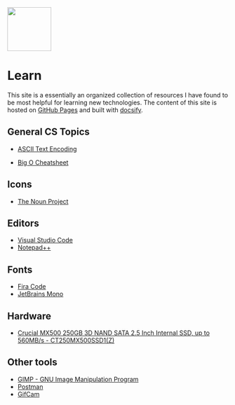 <img class="logo" src="https://user-images.githubusercontent.com/29161635/97519044-eab8ab00-196e-11eb-83b0-4c849694298f.png" width="100px" height="100px">

# Learn

This site is a essentially an organized collection of resources I have found to be most helpful for learning new technologies. The content of this site is hosted on [GitHub Pages](https://pages.github.com/) and built with [docsify](docsify.js.org).

## General CS Topics

- [ASCII Text Encoding](https://ascii.cl/index.htm?content=mobile)

- [Big O Cheatsheet](https://www.bigocheatsheet.com/)


## Icons

- [The Noun Project](thenounproject.com)

## Editors

- [Visual Studio Code](code.visualstudio.com)
- [Notepad++](https://notepad-plus-plus.org/)

## Fonts

- [Fira Code](https://github.com/tonsky/FiraCode)
- [JetBrains Mono](https://www.jetbrains.com/lp/mono/)

## Hardware

- [Crucial MX500 250GB 3D NAND SATA 2.5 Inch Internal SSD, up to 560MB/s - CT250MX500SSD1(Z)](https://www.amazon.com/dp/B0764WCXCV/ref=cm_sw_em_r_mt_dp_GuKKFbKX4N6H8?_encoding=UTF8&psc=1)

## Other tools

- [GIMP - GNU Image Manipulation Program](https://www.gimp.org/)
- [Postman](https://www.postman.com/)
- [GifCam](http://www.bahraniapps.com/apps/gifcam/gifcam.php)
